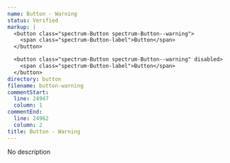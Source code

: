 ```yaml
---
name: Button - Warning
status: Verified
markup: |
  <button class="spectrum-Button spectrum-Button--warning">
    <span class="spectrum-Button-label">Button</span>
  </button>

  <button class="spectrum-Button spectrum-Button--warning" disabled>
    <span class="spectrum-Button-label">Button</span>
  </button>
directory: button
filename: button-warning
commentStart:
  line: 24947
  column: 1
commentEnd:
  line: 24962
  column: 2
title: Button - Warning
---
```

No description